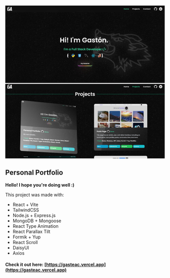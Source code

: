 ![Portfolio image overview 1](https://github.com/gasteac/portfolio2024/blob/main/frontend/public/overview/1.jpg?raw=true)
![Portfolio image overview 2](https://github.com/gasteac/portfolio2024/blob/main/frontend/public/overview/2.jpg?raw=true)
## Personal Portfolio
**Hello! I hope you're doing well :)**

This project was made with:
 - React + Vite
 - TailwindCSS
 - Node.js + Express.js
 - MongoDB + Mongoose
 - React Type Animation 
 - React Parallax Tilt
 - Formik + Yup
 - React Scroll
 - DaisyUI
 - Axios

#### Check it out here: [https://gasteac.vercel.app](https://gasteac.vercel.app)